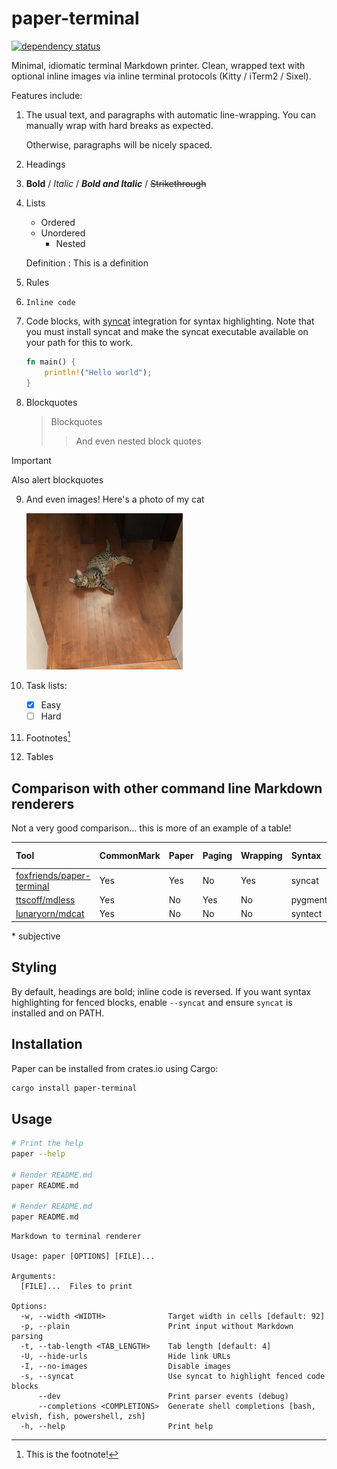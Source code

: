 [syncat]: https://github.com/foxfriends/syncat
[syncat stylesheets]: https://github.com/foxfriends/syncat-themes
[foxfriends/paper-terminal]: https://github.com/foxfriends/paper-terminal
[ttscoff/mdless]: https://github.com/ttscoff/mdless
[lunaryorn/mdcat]: https://github.com/lunaryorn/mdcat

# paper-terminal

[![dependency status](https://deps.rs/repo/github/foxfriends/paper-terminal/status.svg)](https://deps.rs/repo/github/foxfriends/paper-terminal)

<!-- Here's a comment -->

Minimal, idiomatic terminal Markdown printer. Clean, wrapped text with optional inline images via inline terminal protocols (Kitty / iTerm2 / Sixel).

Features include:

1.  The usual text, and paragraphs with automatic line-wrapping. You can manually wrap with
    hard breaks as expected.

    Otherwise, paragraphs will be nicely spaced.
2.  Headings
3.  __Bold__ / *Italic* / *__Bold and Italic__* / ~~Strikethrough~~
4.  Lists
    *   Ordered
    *   Unordered
        *   Nested

    Definition
    : This is a definition

5.  Rules
6.  `Inline code`
7.  Code blocks, with [syncat][] integration for syntax highlighting. Note that you must install
    syncat and make the syncat executable available on your path for this to work.
    ```rust
    fn main() {
        println!("Hello world");
    }
    ```
8.  Blockquotes

    >   Blockquotes
    >   >  And even nested block quotes

> [!IMPORTANT]
> Also alert blockquotes

9.  And even images! Here's a photo of my cat

    ![My cat. His name is Cato](assets/cato.png)

10. Task lists:
    - [x] Easy
    - [ ] Hard
11. Footnotes[^ft]

    [^ft]: This is the footnote!

12. Tables

## Comparison with other command line Markdown renderers

Not a very good comparison... this is more of an example of a table!

| Tool                          | CommonMark | Paper | Paging | Wrapping | Syntax     | Images    | Tables | Looks good\* |
| :---------------------------- | :--------- | :---- | :----- | :------- | :--------- | :-------- | :----- | :----------- |
| [foxfriends/paper-terminal][] | Yes        | Yes   | No     | Yes      | syncat     | Pixelated | Yes    | Yes          |
| [ttscoff/mdless][]            | Yes        | No    | Yes    | No       | pygmentize | Sometimes | Yes    | No           |
| [lunaryorn/mdcat][]           | Yes        | No    | No     | No       | syntect    | Sometimes | No     | No           |

\* subjective

## Styling

By default, headings are bold; inline code is reversed. If you want syntax highlighting for fenced blocks, enable `--syncat` and ensure `syncat` is installed and on PATH.

## Installation

Paper can be installed from crates.io using Cargo:

```bash
cargo install paper-terminal
```

## Usage

```bash
# Print the help
paper --help

# Render README.md
paper README.md

# Render README.md
paper README.md
```

```
Markdown to terminal renderer

Usage: paper [OPTIONS] [FILE]...

Arguments:
  [FILE]...  Files to print

Options:
  -w, --width <WIDTH>              Target width in cells [default: 92]
  -p, --plain                      Print input without Markdown parsing
  -t, --tab-length <TAB_LENGTH>    Tab length [default: 4]
  -U, --hide-urls                  Hide link URLs
  -I, --no-images                  Disable images
  -s, --syncat                     Use syncat to highlight fenced code blocks
      --dev                        Print parser events (debug)
      --completions <COMPLETIONS>  Generate shell completions [bash, elvish, fish, powershell, zsh]
  -h, --help                       Print help
```
